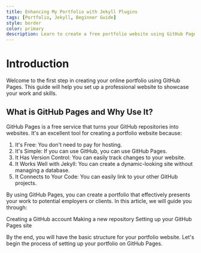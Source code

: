 ```yaml
---
title: Enhancing My Portfolio with Jekyll Plugins
tags: [Portfolio, Jekyll, Beginner Guide]
style: border
color: primary
description: Learn to create a free portfolio website using GitHub Pages.
---
```

# Introduction
Welcome to the first step in creating your online portfolio using GitHub Pages. This guide will help you set up a professional website to showcase your work and skills.
## What is GitHub Pages and Why Use It?
GitHub Pages is a free service that turns your GitHub repositories into websites. It's an excellent tool for creating a portfolio website because:

1. It's Free: You don't need to pay for hosting.
2. It's Simple: If you can use GitHub, you can use GitHub Pages.
3. It Has Version Control: You can easily track changes to your website.
4. It Works Well with Jekyll: You can create a dynamic-looking site without managing a database.
5. It Connects to Your Code: You can easily link to your other GitHub projects.

By using GitHub Pages, you can create a portfolio that effectively presents your work to potential employers or clients.
In this article, we will guide you through:

Creating a GitHub account
Making a new repository
Setting up your GitHub Pages site

By the end, you will have the basic structure for your portfolio website.
Let's begin the process of setting up your portfolio on GitHub Pages.